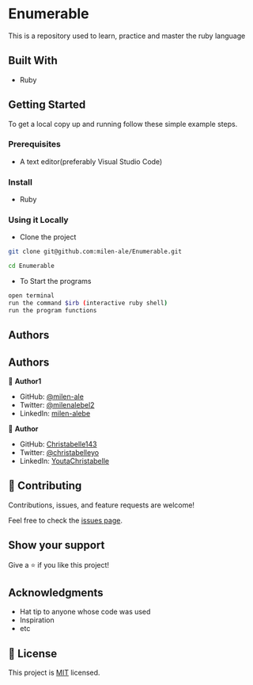 # Enumerable

This is a repository used to learn, practice and master the ruby language

## Built With

- Ruby

## Getting Started

To get a local copy up and running follow these simple example steps.

### Prerequisites
- A text editor(preferably Visual Studio Code)

### Install
- Ruby

### Using it Locally

- Clone the project

```bash 
git clone git@github.com:milen-ale/Enumerable.git

cd Enumerable
```

- To Start the programs
```bash
open terminal
run the command $irb (interactive ruby shell)
run the program functions
```

## Authors

## Authors

👤 **Author1**

- GitHub: [@milen-ale](https://github.com/milen-ale)
- Twitter: [@milenalebel2](https://twitter.com/milenalebel2)
- LinkedIn: [milen-alebe](https://linkedin.com/in/milen-alebe)

👤 **Author**

- GitHub: [Christabelle143](https://github.com/Christabelle143)
- Twitter: [@christabelleyo](https://twitter.com/christabelleyo)
- LinkedIn: [YoutaChristabelle](https://linkedin.com/in/YoutaChristabelle)


## 🤝 Contributing

Contributions, issues, and feature requests are welcome!

Feel free to check the [issues page](../../issues/).

## Show your support

Give a ⭐️ if you like this project!

## Acknowledgments

- Hat tip to anyone whose code was used
- Inspiration
- etc

## 📝 License

This project is [MIT](./MIT.md) licensed.

